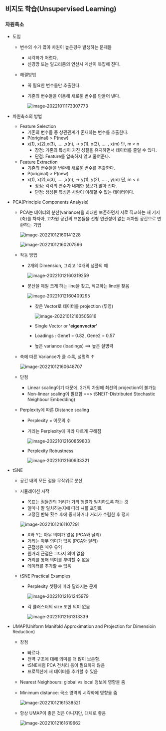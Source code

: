 ## 비지도 학습(Unsupervised Learning)

### 차원축소

- 도입

  - 변수의 수가 많아 차원이 높은경우 발생하는 문제들

    - 시각화가 어렵다.
    - 신경망 또는 알고리즘의 연산시 계산이 복잡해 진다.

  - 해결방법

    - 꼭 필요한 변수들만 추출한다.

    - 기존의 변수들을 이용해 새로운 변수를 만들어 낸다.

      ![image-20221011173307773](Dimension_Reduction.assets/image-20221011173307773.png)

- 차원축소의 방법

  - Feature Selection
    - 기존의 변수들 중 상관관계가 존재하는 변수를 추출한다.
    - P(original) > P(new)
    - x(1), x(2),x(3), .... ,x(n), -> x(1), x(2), .... , x(m) 단, m < n
      - 장점: 기존의 특성이 가진 성질을 유지하면서 데이터를 줄일 수 있다.
      - 단점: Feature를 압축하지 않고 줄여준다.
  - Feature Extraction
    - 기존의 변수들을 변환해 새로운 변수를 추출한다.
    - P(original) > P(new)
    - x(1), x(2),x(3), .... ,x(n), -> y(1), y(2), .... , y(m) 단, m < n
      - 장점: 각각의 변수가 내재한 정보가 많아 진다.
      - 단점: 생성된 특성은 사람이 이해할 수 없는 데이터이다.



- PCA(Principle Components Analysis)

  - PCA는 데이터의 분산(variance)을 최대한 보존하면서 서로 직교하는 새 기저(축)를 차자아, 고차원 공간의 표본들을 선형 연관성이 없는 저차원 공간으로 변환하는 기법

    ![image-20221012160141228](Dimension_Reduction.assets/image-20221012160141228.png)

    ![image-20221012160207596](Dimension_Reduction.assets/image-20221012160207596.png)

  - 작동 방법

    - 2개의 Dimension, 그리고 10개의 샘플의 예

      ![image-20221012160319259](Dimension_Reduction.assets/image-20221012160319259.png)

    - 분산을 제일 크게 하는 line을 찾고, 직교하는 line을 찾음

      ![image-20221012160409295](Dimension_Reduction.assets/image-20221012160409295.png)

      - 찾은 Vector로 데이터를 projection (투영)

        ![image-20221012160505816](Dimension_Reduction.assets/image-20221012160505816.png)

      - Single Vector or <b>'eigenvector'</b>

      - Loadings : Gene1 = 0.82, Gene2 = 0.57

      - 높은 variance (loadings)  ==> 높은 설명력

  - 축에 따른 Variance가 클 수록, 설명력 ↑

    ![image-20221012160648707](Dimension_Reduction.assets/image-20221012160648707.png)

  - 단점

    - Linear scaling이기 때문에, 2개의 차원에 최선의 projection이 불가능
    - Non-linear scaling이 필요함 ==> tSNE(T-Distributed Stochastic Neighbour Embedding)

  - Perplexity에 따른 Distance scaling

    - Perplexity = 이웃의 수

    - 거리는 Perplexity에 따라 다르게 구해짐

      ![image-20221012160859803](Dimension_Reduction.assets/image-20221012160859803.png)

    - Perplexity Robustness

      ![image-20221012160933321](Dimension_Reduction.assets/image-20221012160933321.png)



- tSNE

  - 공간 내의 모든 점을 무작위로 분산

  - 시뮬레이션 시작

    - 목표는 점들간의 거리가 거리 행렬과 일치하도록 하는 것
    - 얼마나 잘 일치하는지에 따라 셔플 포인트
    - 고정된 반복 횟수 후에 중지하거나 거리가 수렴한 후 정지

    ![image-20221012161107291](Dimension_Reduction.assets/image-20221012161107291.png)

    - X와 Y는 아무 의미가 없음 (PCA와 달리)
    - 거리는 아무 의미가 없음 (PCA와 달리)
    - 근접성은 매우 유익
    - 원거리 근접은 그다지 의미 없음
    - 거리를 통해 의미를 부여할 수 없음
    - 데이터를 추가할 수 없음

  - tSNE Practical Examples

    - Perplexity 셋팅에 따라 달라지는 문제

      ![image-20221012161245979](Dimension_Reduction.assets/image-20221012161245979.png)

    - 각 클러스터의 size 또한 의미 없음

      ![image-20221012161313339](Dimension_Reduction.assets/image-20221012161313339.png)



- UMAP(Uniform Manifold Approximation and Projection for Dimensioin Reduction)

  - 장점

    - 빠르다.
    - 전역 구조에 대해 의미를 더 많이 보존함.
    - tSNE처럼 PCA 전처리 등이 필요하지 않음
    - 프로젝션에 새 데이터를 추가할 수 있음

  - Nearest Neighbours: global vs local 정보에 영향을 줌

  - Minimum distance: 국소 영역의 시각화에 영향을 줌

    ![image-20221012161538521](Dimension_Reduction.assets/image-20221012161538521.png)

  - 항상 UMAP이 좋은 것은 아니지만, 대체로 좋음

    ![image-20221012161619662](Dimension_Reduction.assets/image-20221012161619662.png)
